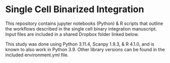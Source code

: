 # Single Cell Binarized Integration

This repository contains jupyter notebooks (Python) & R scripts that outline the workflows described in the single cell binary integration manuscript. Input files are included in a shared Dropbox folder linked below.

This study was done using Python 3.11.4, Scanpy 1.9.3, & R 4.1.0, and is known to also work in Python 3.9. Other library versions can be found in the included environment.yml file.
